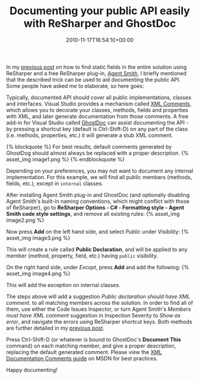 ﻿---
title: Documenting your public API easily with ReSharper and GhostDoc
date: 2010-11-17T16:54:10+00:00
---
In my [previous post](/2010/11/finding-static-fields-in-solution-using-resharper-and-agent-smith-plug-in/) on how to find static fields in the entire solution using ReSharper and a free ReSharper plug-in, [Agent Smith](http://code.google.com/p/agentsmithplugin/), I briefly mentioned that the described trick can be used to aid documenting the public API. Some people have asked me to elaborate, so here goes:

<!-- more -->

Typically, documented API should cover all public implementations, classes and interfaces. Visual Studio provides a mechanism called [XML Comments](http://msdn.microsoft.com/en-us/magazine/cc302121.aspx), which allows you to decorate your classes, methods, fields and properties with XML, and later generate documentation from those comments. A free add-in for Visual Studio called [GhostDoc](http://submain.com/products/ghostdoc.aspx) can assist documenting the API - by pressing a shortcut key (default is Ctrl-Shift-D) on any part of the class (i.e. methods, properties, etc.) it will generate a stub XML comment.

{% blockquote %}
For best results, default comments generated by GhostDog should almost always be replaced with a proper description.
{% asset_img image1.png %}
{% endblockquote %}

Depending on your preferences, you may not want to document any internal implementation. For this example, we will find all public members (methods, fields, etc.), except in `internal` classes.

After installing Agent Smith plug-in and GhostDoc (and optionally disabling Agent Smith's built-in naming conventions, which might conflict with those of ReSharper), go to **ReSharper Options - C# - Formatting style - Agent Smith code style settings**, and remove all existing rules:
{% asset_img image2.png %}

Now press **Add** on the left hand side, and select *Public* under Visibility:
{% asset_img image3.png %}

This will create a rule called **Public Declaration**, and will be applied to any member (method, property, field, etc.) having `public` visibility.

On the right hand side, under *Except*, press **Add** and add the following:
{% asset_img image4.png %}

This will add the exception on internal classes.

The steps above will add a suggestion *Public declaration should have XML comment.* to all matching members across the solution. In order to find all of them, use either the Code Issues Inspector, or turn Agent Smith's *Members must have XML comment* suggestion in Inspection Severity to *Show as error*, and navigate the errors using ReSharper shortcut keys. Both methods are further detailed in my [previous post](/2010/11/finding-static-fields-in-solution-using-resharper-and-agent-smith-plug-in/).

Press Ctrl-Shift-D (or whatever is bound to GhostDoc's **Document This** command) on each matching member, and give a proper description, replacing the default generated comment. Please view the [XML Documentation Comments guide](http://msdn.microsoft.com/en-us/library/b2s063f7.aspx) on MSDN for best practices.

Happy documenting!
